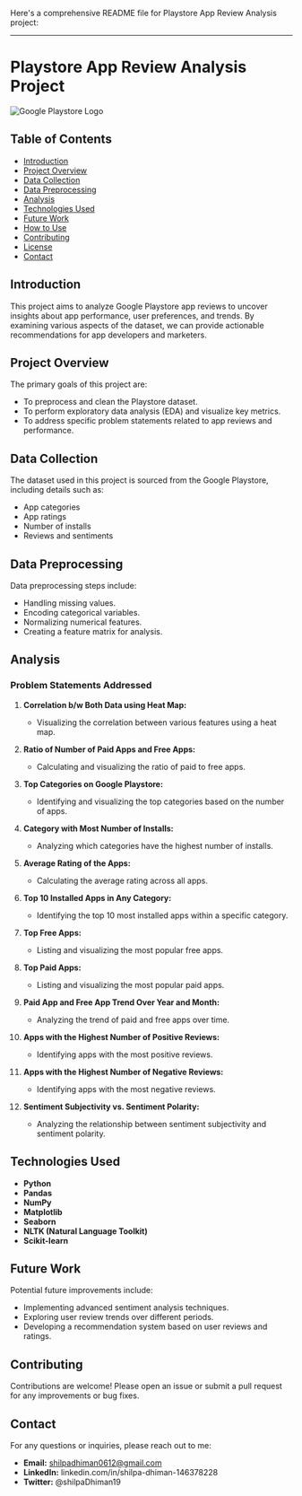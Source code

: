 Here's a comprehensive README file for Playstore App Review Analysis project:

---

# Playstore App Review Analysis Project

![Google Playstore Logo](https://upload.wikimedia.org/wikipedia/commons/7/78/Google_Play_Store_badge_EN.svg)

## Table of Contents

- [Introduction](#introduction)
- [Project Overview](#project-overview)
- [Data Collection](#data-collection)
- [Data Preprocessing](#data-preprocessing)
- [Analysis](#analysis)
- [Technologies Used](#technologies-used)
- [Future Work](#future-work)
- [How to Use](#how-to-use)
- [Contributing](#contributing)
- [License](#license)
- [Contact](#contact)

## Introduction

This project aims to analyze Google Playstore app reviews to uncover insights about app performance, user preferences, and trends. By examining various aspects of the dataset, we can provide actionable recommendations for app developers and marketers.

## Project Overview

The primary goals of this project are:
- To preprocess and clean the Playstore dataset.
- To perform exploratory data analysis (EDA) and visualize key metrics.
- To address specific problem statements related to app reviews and performance.

## Data Collection

The dataset used in this project is sourced from the Google Playstore, including details such as:
- App categories
- App ratings
- Number of installs
- Reviews and sentiments

## Data Preprocessing

Data preprocessing steps include:
- Handling missing values.
- Encoding categorical variables.
- Normalizing numerical features.
- Creating a feature matrix for analysis.

## Analysis

### Problem Statements Addressed

1. **Correlation b/w Both Data using Heat Map:**
    - Visualizing the correlation between various features using a heat map.

2. **Ratio of Number of Paid Apps and Free Apps:**
    - Calculating and visualizing the ratio of paid to free apps.

3. **Top Categories on Google Playstore:**
    - Identifying and visualizing the top categories based on the number of apps.

4. **Category with Most Number of Installs:**
    - Analyzing which categories have the highest number of installs.

5. **Average Rating of the Apps:**
    - Calculating the average rating across all apps.

6. **Top 10 Installed Apps in Any Category:**
    - Identifying the top 10 most installed apps within a specific category.

7. **Top Free Apps:**
    - Listing and visualizing the most popular free apps.

8. **Top Paid Apps:**
    - Listing and visualizing the most popular paid apps.

9. **Paid App and Free App Trend Over Year and Month:**
    - Analyzing the trend of paid and free apps over time.

10. **Apps with the Highest Number of Positive Reviews:**
    - Identifying apps with the most positive reviews.

11. **Apps with the Highest Number of Negative Reviews:**
    - Identifying apps with the most negative reviews.

12. **Sentiment Subjectivity vs. Sentiment Polarity:**
    - Analyzing the relationship between sentiment subjectivity and sentiment polarity.

## Technologies Used

- **Python**
- **Pandas**
- **NumPy**
- **Matplotlib**
- **Seaborn**
- **NLTK (Natural Language Toolkit)**
- **Scikit-learn**

## Future Work

Potential future improvements include:
- Implementing advanced sentiment analysis techniques.
- Exploring user review trends over different periods.
- Developing a recommendation system based on user reviews and ratings.

## Contributing

Contributions are welcome! Please open an issue or submit a pull request for any improvements or bug fixes.

## Contact

For any questions or inquiries, please reach out to me:

- **Email:** shilpadhiman0612@gmail.com
- **LinkedIn:** linkedin.com/in/shilpa-dhiman-146378228
- **Twitter:** @shilpaDhiman19


